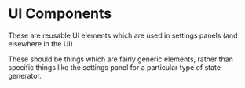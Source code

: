 # UI Components

These are reusable UI elements which are used in settings panels (and elsewhere in the UI).

These should be things which are fairly generic elements, rather than specific things like the settings panel for a
particular type of state generator.
